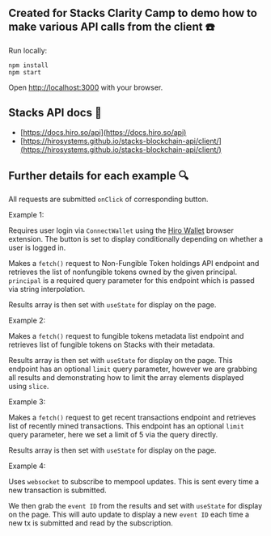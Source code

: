 ## Created for Stacks Clarity Camp to demo how to make various API calls from the client :phone:

Run locally:

```
npm install
npm start
```

Open [http://localhost:3000](http://localhost:3000) with your browser.

## Stacks API docs :notebook:
- [https://docs.hiro.so/api](https://docs.hiro.so/api)
- [https://hirosystems.github.io/stacks-blockchain-api/client/](https://hirosystems.github.io/stacks-blockchain-api/client/)

## Further details for each example :mag:

All requests are submitted `onClick` of corresponding button.

Example 1:

Requires user login via `ConnectWallet` using the [Hiro Wallet](https://wallet.hiro.so/) browser extension. The button is set to display conditionally depending on whether a user is logged in.

Makes a `fetch()` request to Non-Fungible Token holdings API endpoint and retrieves the list of nonfungible tokens owned by the given principal. `principal` is a required query parameter for this endpoint which is passed via string interpolation.

Results array is then set with `useState` for display on the page.

Example 2:

Makes a `fetch()` request to fungible tokens metadata list endpoint and retrieves list of fungible tokens on Stacks with their metadata.

Results array is then set with `useState` for display on the page. This endpoint has an optional `limit` query parameter, however we are grabbing all results and demonstrating how to limit the array elements displayed using `slice`.

Example 3:

Makes a `fetch()` request to get recent transactions endpoint and retrieves list of recently mined transactions. This endpoint has an optional `limit` query parameter, here we set a limit of 5 via the query directly.

Results array is then set with `useState` for display on the page.

Example 4:

Uses `websocket` to subscribe to mempool updates. This is sent every time a new transaction is submitted.

We then grab the `event ID` from the results and set with `useState` for display on the page. This will auto update to display a new `event ID` each time a new tx is submitted and read by the subscription.
